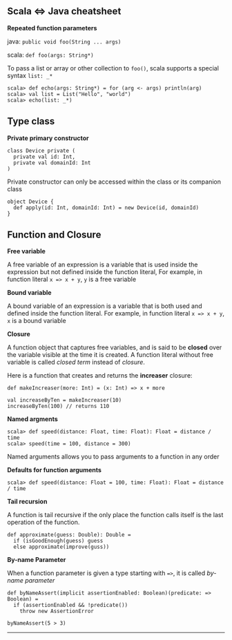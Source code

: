 Scala <=> Java cheatsheet
-------------------------

**Repeated function parameters**

java: `public void foo(String ... args)`

scala: `def foo(args: String*)`

To pass a list or array or other collection to `foo()`, scala supports a special syntax `list: _*`
```
scala> def echo(args: String*) = for (arg <- args) println(arg)
scala> val list = List("Hello", "world")
scala> echo(list: _*)
```

Type class
----------

**Private primary constructor**
```
class Device private (
  private val id: Int,
  private val domainId: Int
)
```
Private constructor can only be accessed within the class or its companion class
```
object Device {
  def apply(id: Int, domainId: Int) = new Device(id, domainId)
}
```

Function and Closure
---------------------

**Free variable**

A free variable of an expression is a variable that is used inside the expression but not defined inside the function literal, 
For example, in function literal `x => x + y`, `y` is a free variable

**Bound variable**

A bound variable of an expression is a variable that is both used and defined inside the function literal. 
For example, in function literal `x => x + y`, `x` is a bound variable

**Closure**

A function object that captures free variables, and is said to be **closed** over the variable visible at the time it is created. A function literal without free variable is called *closed term* instead of *closure*. 

Here is a function that creates and returns the **increaser** closure:

```
def makeIncreaser(more: Int) = (x: Int) => x + more

val increaseByTen = makeIncreaser(10)
increaseByTen(100) // returns 110
```
**Named argments**
```
scala> def speed(distance: Float, time: Float): Float = distance / time
scala> speed(time = 100, distance = 300)
```
Named arguments allows you to pass arguments to a function in any order

**Defaults for function arguments**
```
scala> def speed(distance: Float = 100, time: Float): Float = distance / time
```

**Tail recursion**

A function is tail recursive if the only place the function calls itself is the last operation of the function.
```
def approximate(guess: Double): Double = 
  if (isGoodEnough(guess) guess
  else approximate(improve(guss))
```

**By-name Parameter**

When a function parameter is given a type starting with `=>`, it is called *by-name parameter*
```
def byNameAssert(implicit assertionEnabled: Boolean)(predicate: => Boolean) = 
  if (assertionEnabled && !predicate())
    throw new AssertionError
    
byNameAssert(5 > 3)
```
------------------